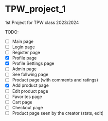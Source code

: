 # TPW_project_1
1st Project for TPW class 2023/2024

TODO:

- [ ] Main page
- [ ] Login page
- [ ] Register page
- [x] Profile page
- [x] Profile Settings page
- [ ] Admin page
- [ ] See follwing page
- [ ] Product page (with comments and ratings)
- [x] Add product page
- [ ] Edit product page
- [ ] Favorites page
- [ ] Cart page
- [ ] Checkout page
- [ ] Product page seen by the creator (stats, edit)
